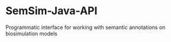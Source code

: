 # SemSim-Java-API
Programmatic interface for working with semantic annotations on biosimulation models
